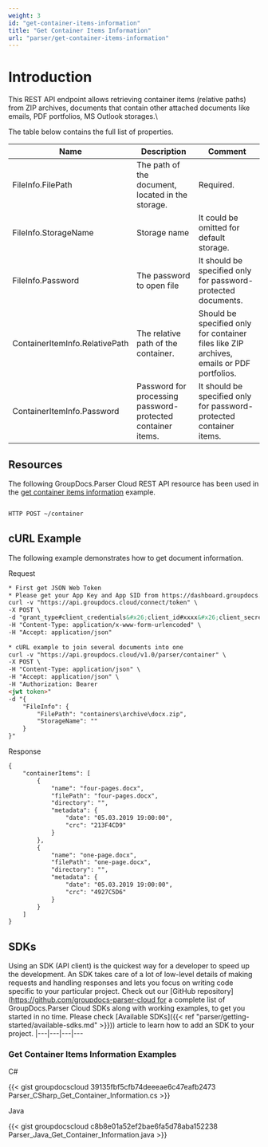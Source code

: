 ```yaml
---
weight: 3
id: "get-container-items-information"
title: "Get Container Items Information"
url: "parser/get-container-items-information"
---
```







# Introduction #

This REST API endpoint allows retrieving container items (relative paths) from ZIP archives, documents that contain other attached documents like emails, PDF portfolios, MS Outlook storages.\\

The table below contains the full list of properties. 

|Name|Description|Comment
|---|---|---
|FileInfo.FilePath|The path of the document, located in the storage.|Required.
|FileInfo.StorageName|Storage name|It could be omitted for default storage.
|FileInfo.Password|The password to open file|It should be specified only for password-protected documents.
|ContainerItemInfo.RelativePath|The relative path of the container.|Should be specified only for container files like ZIP archives, emails or PDF portfolios.
|ContainerItemInfo.Password|Password for processing password-protected container items.|It should be specified only for password-protected container items.


## Resources ##



The following GroupDocs.Parser Cloud REST API resource has been used in the [get container items information](https://apireference.groupdocs.cloud/parser/#/Info/Container) example.

```html 

HTTP POST ~/container

 ```


## cURL Example ##

The following example demonstrates how to get document information.





 Request

```html 
* First get JSON Web Token
* Please get your App Key and App SID from https://dashboard.groupdocs.cloud/#/apps. Kindly place App Key in "client_secret" and App SID in "client_id" argument.
curl -v "https://api.groupdocs.cloud/connect/token" \
-X POST \
-d "grant_type#client_credentials&#x26;client_id#xxxx&#x26;client_secret#xxxx" \
-H "Content-Type: application/x-www-form-urlencoded" \
-H "Accept: application/json"
  
* cURL example to join several documents into one
curl -v "https://api.groupdocs.cloud/v1.0/parser/container" \
-X POST \
-H "Content-Type: application/json" \
-H "Accept: application/json" \
-H "Authorization: Bearer 
<jwt token>"
-d "{
    "FileInfo": {
        "FilePath": "containers\archive\docx.zip",
        "StorageName": ""
    }
}"
 ```




 Response

```html 
{
    "containerItems": [
        {
            "name": "four-pages.docx",
            "filePath": "four-pages.docx",
            "directory": "",
            "metadata": {
                "date": "05.03.2019 19:00:00",
                "crc": "213F4CD9"
            }
        },
        {
            "name": "one-page.docx",
            "filePath": "one-page.docx",
            "directory": "",
            "metadata": {
                "date": "05.03.2019 19:00:00",
                "crc": "4927C5D6"
            }
        }
    ]
}

 ```






## SDKs ##

Using an SDK (API client) is the quickest way for a developer to speed up the development. An SDK takes care of a lot of low-level details of making requests and handling responses and lets you focus on writing code specific to your particular project. Check out our [GitHub repository](https://github.com/groupdocs-parser-cloud for a complete list of GroupDocs.Parser Cloud SDKs along with working examples, to get you started in no time. Please check [Available SDKs]({{< ref "parser/getting-started/available-sdks.md" >}})) article to learn how to add an SDK to your project.
|---|---|---|---

### Get Container Items Information Examples ###





 C#




{{< gist groupdocscloud 39135fbf5cfb74deeeae6c47eafb2473 Parser_CSharp_Get_Container_Information.cs >}}







 Java




{{< gist groupdocscloud c8b8e01a52ef2bae6fa5d78aba152238 Parser_Java_Get_Container_Information.java >}}







